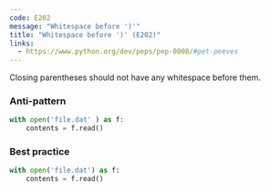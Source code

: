 ```yaml
---
code: E202
message: "Whitespace before ')'"
title: "Whitespace before ')' (E202)"
links:
  - https://www.python.org/dev/peps/pep-0008/#pet-peeves
---
```


Closing parentheses should not have any whitespace before them.

### Anti-pattern

```python
with open('file.dat' ) as f:
    contents = f.read()
```

### Best practice

```python
with open('file.dat') as f:
    contents = f.read()
```
